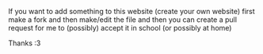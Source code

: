 If you want to add something to this website (create your own website) first make a fork and then make/edit the file and then you can create a pull request for me to (possibly) accept it in school (or possibly at home)

Thanks :3
